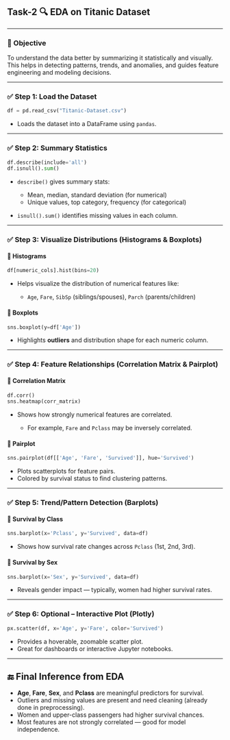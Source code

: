 ## Task-2  🔍 EDA on Titanic Dataset

---

### **🎯 Objective**

To understand the data better by summarizing it statistically and visually. This helps in detecting patterns, trends, and anomalies, and guides feature engineering and modeling decisions.

---

### ✅ **Step 1: Load the Dataset**

```python
df = pd.read_csv("Titanic-Dataset.csv")
```

* Loads the dataset into a DataFrame using `pandas`.

---

### ✅ **Step 2: Summary Statistics**

```python
df.describe(include='all')
df.isnull().sum()
```

* `describe()` gives summary stats:

  * Mean, median, standard deviation (for numerical)
  * Unique values, top category, frequency (for categorical)
* `isnull().sum()` identifies missing values in each column.

---

### ✅ **Step 3: Visualize Distributions (Histograms & Boxplots)**

#### 🔹 **Histograms**

```python
df[numeric_cols].hist(bins=20)
```

* Helps visualize the distribution of numerical features like:

  * `Age`, `Fare`, `SibSp` (siblings/spouses), `Parch` (parents/children)

#### 🔹 **Boxplots**

```python
sns.boxplot(y=df['Age'])
```

* Highlights **outliers** and distribution shape for each numeric column.

---

### ✅ **Step 4: Feature Relationships (Correlation Matrix & Pairplot)**

#### 🔹 **Correlation Matrix**

```python
df.corr()
sns.heatmap(corr_matrix)
```

* Shows how strongly numerical features are correlated.

  * For example, `Fare` and `Pclass` may be inversely correlated.

#### 🔹 **Pairplot**

```python
sns.pairplot(df[['Age', 'Fare', 'Survived']], hue='Survived')
```

* Plots scatterplots for feature pairs.
* Colored by survival status to find clustering patterns.

---

### ✅ **Step 5: Trend/Pattern Detection (Barplots)**

#### 🔹 **Survival by Class**

```python
sns.barplot(x='Pclass', y='Survived', data=df)
```

* Shows how survival rate changes across `Pclass` (1st, 2nd, 3rd).

#### 🔹 **Survival by Sex**

```python
sns.barplot(x='Sex', y='Survived', data=df)
```

* Reveals gender impact — typically, women had higher survival rates.

---

### ✅ **Step 6: Optional – Interactive Plot (Plotly)**

```python
px.scatter(df, x='Age', y='Fare', color='Survived')
```

* Provides a hoverable, zoomable scatter plot.
* Great for dashboards or interactive Jupyter notebooks.

---

## 🔚 Final Inference from EDA

* **Age**, **Fare**, **Sex**, and **Pclass** are meaningful predictors for survival.
* Outliers and missing values are present and need cleaning (already done in preprocessing).
* Women and upper-class passengers had higher survival chances.
* Most features are not strongly correlated — good for model independence.

